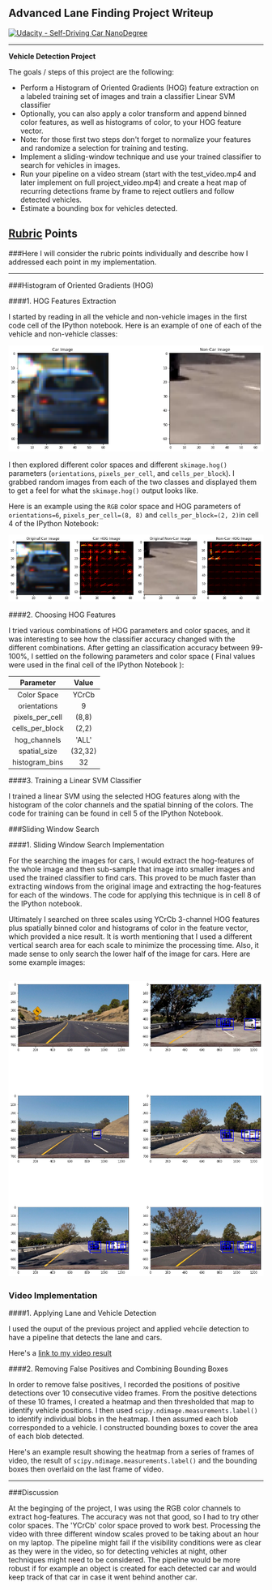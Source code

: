 ## Advanced Lane Finding Project Writeup
[![Udacity - Self-Driving Car NanoDegree](https://s3.amazonaws.com/udacity-sdc/github/shield-carnd.svg)](http://www.udacity.com/drive)

---

**Vehicle Detection Project**

The goals / steps of this project are the following:

* Perform a Histogram of Oriented Gradients (HOG) feature extraction on a labeled training set of images and train a classifier Linear SVM classifier
* Optionally, you can also apply a color transform and append binned color features, as well as histograms of color, to your HOG feature vector. 
* Note: for those first two steps don't forget to normalize your features and randomize a selection for training and testing.
* Implement a sliding-window technique and use your trained classifier to search for vehicles in images.
* Run your pipeline on a video stream (start with the test_video.mp4 and later implement on full project_video.mp4) and create a heat map of recurring detections frame by frame to reject outliers and follow detected vehicles.
* Estimate a bounding box for vehicles detected.

[//]: # (Image References)
[image1]: ./output_images/car_not_car.png
[image2]: ./output_images/HOG_example.png
[image3]: ./output_images/sliding_window.png
[video1]: ./project_video.mp4

## [Rubric](https://review.udacity.com/#!/rubrics/513/view) Points
###Here I will consider the rubric points individually and describe how I addressed each point in my implementation.  

---

###Histogram of Oriented Gradients (HOG)

####1. HOG Features Extraction

I started by reading in all the vehicle and non-vehicle images in the first code cell of the IPython notebook. Here is an example of one of each of the vehicle and non-vehicle classes:

![alt text][image1]

I then explored different color spaces and different `skimage.hog()` parameters (`orientations`, `pixels_per_cell`, and `cells_per_block`).  I grabbed random images from each of the two classes and displayed them to get a feel for what the `skimage.hog()` output looks like.

Here is an example using the `RGB` color space and HOG parameters of `orientations=6`, `pixels_per_cell=(8, 8)` and `cells_per_block=(2, 2)`in cell 4 of the IPython Notebook:

![alt text][image2]

####2. Choosing HOG Features

I tried various combinations of HOG parameters and color spaces, and it was interesting to see how the classifier accuracy changed with the different combinations. After getting an classification accuracy between 99-100%, I settled on the following parameters and color space ( Final values were used in the final cell of the IPython Notebook ):

| Parameter              | Value   | 
|:----------------------:|:-------:| 
| Color Space            | YCrCb   | 
| orientations           | 9       |
| pixels_per_cell        | (8,8)   |
| cells_per_block        | (2,2)   |
| hog_channels           | 'ALL'   |
| spatial_size           | (32,32) |
| histogram_bins         | 32      |

####3. Training a Linear SVM Classifier

I trained a linear SVM using the selected HOG features along with the histogram of the color channels and the spatial binning of the colors. The code for training can be found in cell 5 of the IPython Notebook.

###Sliding Window Search

####1. Sliding Window Search Implementation

For the searching the images for cars, I would extract the hog-features of the whole image and then sub-sample that image into smaller images and used the trained classifier to find cars. This proved to be much faster than extracting windows from the original image and extracting the hog-features for each of the windows. The code for applying this technique is in cell 8 of the IPython notebook.

Ultimately I searched on three scales using YCrCb 3-channel HOG features plus spatially binned color and histograms of color in the feature vector, which provided a nice result. It is worth mentioning that I used a different vertical search area for each scale to minimize the processing time. Also, it made sense to only search the lower half of the image for cars. Here are some example images:

![alt text][image3]
---

### Video Implementation

####1. Applying Lane and Vehicle Detection

I used the ouput of the previous project and applied vehcile detection to have a pipeline that detects the lane and cars.

Here's a [link to my video result](https://youtu.be/JvMm-sQcA2U)


####2. Removing False Positives and Combining Bounding Boxes

In order to remove false positives, I recorded the positions of positive detections over 10 consecutive video frames. From the positive detections of these 10 frames, I created a heatmap and then thresholded that map to identify vehicle positions.  I then used `scipy.ndimage.measurements.label()` to identify individual blobs in the heatmap.  I then assumed each blob corresponded to a vehicle.  I constructed bounding boxes to cover the area of each blob detected.  

Here's an example result showing the heatmap from a series of frames of video, the result of `scipy.ndimage.measurements.label()` and the bounding boxes then overlaid on the last frame of video.

---

###Discussion

At the beginging of the project, I was using the RGB color channels to extract hog-features. The accuracy was not that good, so I had to try other color spaces. The 'YCrCb' color space proved to work best. Processing the video with three different window scales proved to be taking about an hour on my laptop. The pipeline might fail if the visibility conditions were as clear as they were in the video, so for detecting vehicles at night, other techniques might need to be considered. The pipeline would be more robust if for example an object is created for each detected car and would keep track of that car in case it went behind another car.

